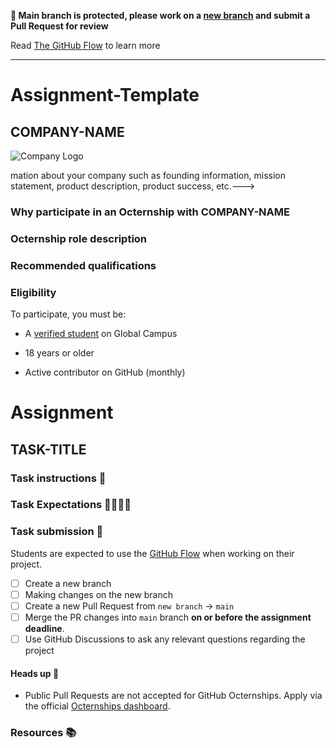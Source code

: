 
**🚨 Main branch is protected, please work on a [new branch](../../branches) and submit a Pull Request for review**

Read [The GitHub Flow](https://docs.github.com/en/get-started/quickstart/github-flow) to learn more


---
# Assignment-Template
<!-- Feel free to modify this template to fit your assignment requirements --->

## COMPANY-NAME

![Company Logo](IMAGE-URL)

mation about your company such as founding information, mission statement, product description, product success, etc.--->

### Why participate in an Octernship with COMPANY-NAME

<!--- Use this section to appeal to students. Consider sharing information about recent projects, the technology stack, the type of mentorship students can expect, listing future employment opportunities, etc. --->

### Octernship role description

<!--- Use this section to describe the role in as much detail as necessary. Please include the GitHub Classroom assignment submission date, length of the Octernship, and the monthly stipend --->

### Recommended qualifications

<!--- Use this section to describe what skills a student might need to complete the problem statement on GitHub Classroom --->

### Eligibility

To participate, you must be:

* A [verified student](https://education.github.com/discount_requests/pack_application) on Global Campus

* 18 years or older

* Active contributor on GitHub (monthly)

# Assignment

## TASK-TITLE

### Task instructions 📝

<!--- Use this section to describe the project that students are required to complete. We ask that you also include instructions on running and preparing the students' local environment if necessary. --->

### Task Expectations 👩‍💻👨‍💻

<!--- Please add expectations that students need to follow to be considered. Some examples include: completing the project on their own, not using code from external resources without comprehending the logic, etc.  --->

### Task submission 🚀

Students are expected to use the [GitHub Flow](https://docs.github.com/en/get-started/quickstart/github-flow) when working on their project. 

- [ ] Create a new branch
- [ ] Making changes on the new branch
- [ ] Create a new Pull Request from `new branch` -> `main`
- [ ] Merge the PR changes into `main` branch **on or before the assignment deadline**.
- [ ] Use GitHub Discussions to ask any relevant questions regarding the project

#### Heads up 🚨
- Public Pull Requests are not accepted for GitHub Octernships. Apply via the official [Octernships dashboard](https://education.github.com/students/octernships).

### Resources 📚

<!--- Use this section to add resources for students to refer to. For example Documentation, Tutorials, Guides, and more.  --->
